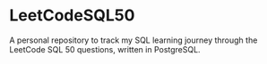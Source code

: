 # LeetCodeSQL50
A personal repository to track my SQL learning journey through the LeetCode SQL 50 questions, written in PostgreSQL.
